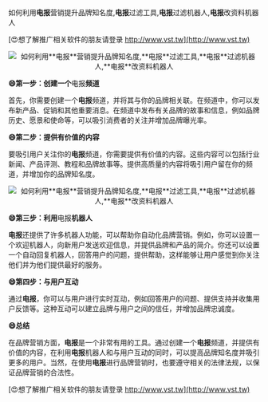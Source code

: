 如何利用**电报**营销提升品牌知名度,**电报**过滤工具,**电报**过滤机器人,**电报**改资料机器人

[😍想了解推广相关软件的朋友请登录 http://www.vst.tw](http://www.vst.tw)

 <center><img src="https://vst.tw/MP4/tuiguang/png/5.png" alt="如何利用**电报**营销提升品牌知名度,**电报**过滤工具,**电报**过滤机器人,**电报**改资料机器人"></center>

**😄第一步：创建一个**电报**频道**

首先，你需要创建一个**电报**频道，并将其与你的品牌相关联。在频道中，你可以发布新产品、促销和其他重要消息。在频道中发布有关品牌的故事和信息，例如品牌历史、愿景和使命等，可以吸引消费者的关注并增加品牌曝光率。

**😄第二步：提供有价值的内容**

要吸引用户关注你的**电报**频道，你需要提供有价值的内容。这些内容可以包括行业新闻、产品评测、教程和品牌故事等。提供高质量的内容将吸引用户留在你的频道，并增加你的品牌知名度。

 <center><img src="https://vst.tw/MP4/tuiguang/png/1.png" alt="如何利用**电报**营销提升品牌知名度,**电报**过滤工具,**电报**过滤机器人,**电报**改资料机器人"></center>

**😄第三步：利用**电报**机器人**

**电报**还提供了许多机器人功能，可以帮助你自动化品牌营销。例如，你可以设置一个欢迎机器人，向新用户发送欢迎信息，并提供品牌和产品的简介。你还可以设置一个自动回复机器人，回答用户的问题，提供帮助，这样能够让用户感觉到你关注他们并为他们提供最好的服务。

**😄第四步：与用户互动**

通过**电报**，你可以与用户进行实时互动，例如回答用户的问题、提供支持并收集用户反馈等。这种互动可以建立品牌与用户之间的信任，并增加品牌忠诚度。

**😄总结**

在品牌营销方面，**电报**是一个非常有用的工具。通过创建一个**电报**频道，并提供有价值的内容，在利用**电报**机器人和与用户互动的同时，可以提高品牌知名度并吸引更多的用户。当然，在使用**电报**进行品牌营销时，也要遵守相关的法律法规，以保证品牌营销的合法性。

[😍想了解推广相关软件的朋友请登录 http://www.vst.tw](http://www.vst.tw)



